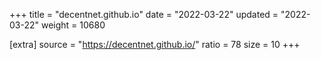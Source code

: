 +++
title = "decentnet.github.io"
date = "2022-03-22"
updated = "2022-03-22"
weight = 10680

[extra]
source = "https://decentnet.github.io/"
ratio = 78
size = 10
+++
